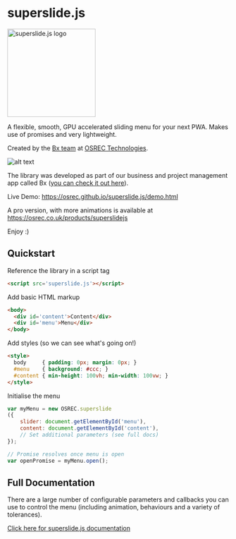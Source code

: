 # superslide.js

<img src="https://osrec.co.uk/osrec-website/resources/img/superSlideJsLogo.svg" alt="superslide.js logo" style="width: 200px;"/>

A flexible, smooth, GPU accelerated sliding menu for your next PWA. Makes use of promises and very lightweight.

Created by the [Bx team](https://usebx.com) at [OSREC Technologies](https://osrec.co.uk). 

![alt text](https://www.usebx.com/web/img/Bx64.png "Bx")

The library was developed as part of our business and project management app called Bx ([you can check it out here](https://usebx.com)).

Live Demo: https://osrec.github.io/superslide.js/demo.html

A pro version, with more animations is available at https://osrec.co.uk/products/superslidejs

Enjoy :)

## Quickstart

Reference the library in a script tag

```html
<script src='superslide.js'></script>
```
Add basic HTML markup

```html
<body>
  <div id='content'>Content</div>
  <div id='menu'>Menu</div>
</body>
```

Add styles (so we can see what's going on!)

```html
<style>
  body     { padding: 0px; margin: 0px; }
  #menu    { background: #ccc; }
  #content { min-height: 100vh; min-width: 100vw; }
</style>
```

Initialise the menu

```javascript
var myMenu = new OSREC.superslide
({
    slider: document.getElementById('menu'),
    content: document.getElementById('content'),
    // Set additional parameters (see full docs)
});

// Promise resolves once menu is open
var openPromise = myMenu.open();
```

## Full Documentation

There are a large number of configurable parameters and callbacks you can use to control the menu (including animation, behaviours and a variety of tolerances).

[Click here for superslide.js documentation](https://osrec.co.uk/products/superslidejs#docs)

